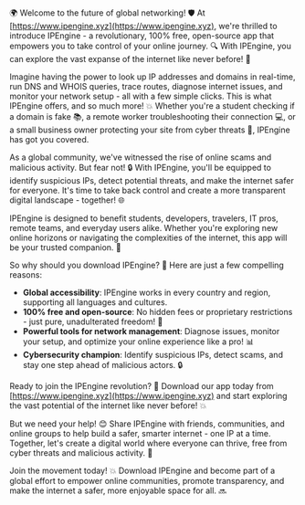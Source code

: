 🌍️ Welcome to the future of global networking! 🛡️ At [https://www.ipengine.xyz](https://www.ipengine.xyz), we're thrilled to introduce IPEngine - a revolutionary, 100% free, open-source app that empowers you to take control of your online journey. 🔍 With IPEngine, you can explore the vast expanse of the internet like never before! 📡

Imagine having the power to look up IP addresses and domains in real-time, run DNS and WHOIS queries, trace routes, diagnose internet issues, and monitor your network setup - all with a few simple clicks. This is what IPEngine offers, and so much more! 💥 Whether you're a student checking if a domain is fake 📚, a remote worker troubleshooting their connection 💻, or a small business owner protecting your site from cyber threats 🏢, IPEngine has got you covered.

As a global community, we've witnessed the rise of online scams and malicious activity. But fear not! 🔒 With IPEngine, you'll be equipped to identify suspicious IPs, detect potential threats, and make the internet safer for everyone. It's time to take back control and create a more transparent digital landscape - together! 🌐

IPEngine is designed to benefit students, developers, travelers, IT pros, remote teams, and everyday users alike. Whether you're exploring new online horizons or navigating the complexities of the internet, this app will be your trusted companion. 🚀

So why should you download IPEngine? 🤔 Here are just a few compelling reasons:

* **Global accessibility**: IPEngine works in every country and region, supporting all languages and cultures.
* **100% free and open-source**: No hidden fees or proprietary restrictions - just pure, unadulterated freedom! 💸
* **Powerful tools for network management**: Diagnose issues, monitor your setup, and optimize your online experience like a pro! 📊
* **Cybersecurity champion**: Identify suspicious IPs, detect scams, and stay one step ahead of malicious actors. 🔒

Ready to join the IPEngine revolution? 🎉 Download our app today from [https://www.ipengine.xyz](https://www.ipengine.xyz) and start exploring the vast potential of the internet like never before! 💥

But we need your help! 😊 Share IPEngine with friends, communities, and online groups to help build a safer, smarter internet - one IP at a time. Together, let's create a digital world where everyone can thrive, free from cyber threats and malicious activity. 🌟

Join the movement today! 💥 Download IPEngine and become part of a global effort to empower online communities, promote transparency, and make the internet a safer, more enjoyable space for all. 🔜